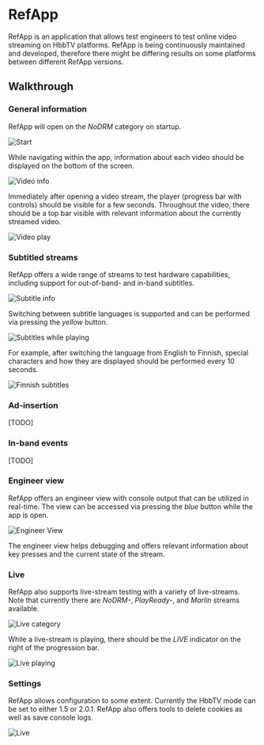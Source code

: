 # RefApp
RefApp is an application that allows test engineers to test online video streaming on HbbTV platforms. RefApp is being continuously maintained and developed, therefore there might be differing results on some platforms between different RefApp versions.
## Walkthrough
### General information
RefApp will open on the *NoDRM* category on startup.

![Start](1_Start.png?raw=true)

While navigating within the app, information about each video should be displayed on the bottom of the screen.

![Video info](2_VideoInfo.png?raw=true)

Immediately after opening a video stream, the player (progress bar with controls) should be visible for a few seconds. Throughout the video, there should be a top bar visible with relevant information about the currently streamed video.

![Video play](3_VideoPlay.png?raw=true)

### Subtitled streams
RefApp offers a wide range of streams to test hardware capabilities, including support for out-of-band- and in-band subtitles.

![Subtitle info](4.0_SubtitlesInfo.png?raw=true)

Switching between subtitle languages is supported and can be performed via pressing the *yellow* button.

![Subtitles while playing](4_SubtitlesPlay.png?raw=true)

For example, after switching the language from English to Finnish, special characters and how they are displayed should be performed every 10 seconds.

![Finnish subtitles](5_SubtitlesFin.png?raw=true)

### Ad-insertion
 [TODO]
 ### In-band events
 [TODO]
 ### Engineer view

RefApp offers an engineer view with console output that can be utilized in real-time. The view can be accessed via pressing the *blue* button while the app is open.

![Engineer View](6_EngineerView.png?raw=true)

The engineer view helps debugging and offers relevant information about key presses and the current state of the stream.

### Live

RefApp also supports live-stream testing with a variety of live-streams. Note that currently there are *NoDRM-*, *PlayReady-*, and *Marlin* streams available.

![Live category](7.0_LiveCategory.png?raw=true)

While a live-stream is playing, there should be the *LIVE* indicator on the right of the progression bar.

![Live playing](7_LivePlay.png?raw=true)

### Settings

RefApp allows configuration to some extent. Currently the HbbTV mode can be set to either 1.5 or 2.0.1. RefApp also offers tools to delete cookies as well as save console logs.

![Live](8_Live.png?raw=true)

